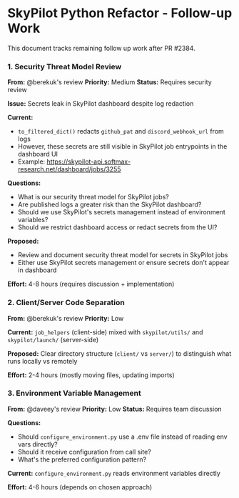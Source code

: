 # SkyPilot Python Refactor - Follow-up Work

This document tracks remaining follow up work after PR #2384.

### 1. Security Threat Model Review

**From:** @berekuk's review **Priority:** Medium **Status:** Requires security review

**Issue:** Secrets leak in SkyPilot dashboard despite log redaction

**Current:**
- `to_filtered_dict()` redacts `github_pat` and `discord_webhook_url` from logs
- However, these secrets are still visible in SkyPilot job entrypoints in the dashboard UI
- Example: https://skypilot-api.softmax-research.net/dashboard/jobs/3255

**Questions:**
- What is our security threat model for SkyPilot jobs?
- Are published logs a greater risk than the SkyPilot dashboard?
- Should we use SkyPilot's secrets management instead of environment variables?
- Should we restrict dashboard access or redact secrets from the UI?

**Proposed:**
- Review and document security threat model for secrets in SkyPilot jobs
- Either use SkyPilot secrets management or ensure secrets don't appear in dashboard

**Effort:** 4-8 hours (requires discussion + implementation)

### 2. Client/Server Code Separation

**From:** @berekuk's review **Priority:** Low

**Current:** `job_helpers` (client-side) mixed with `skypilot/utils/` and `skypilot/launch/` (server-side)

**Proposed:** Clear directory structure (`client/` vs `server/`) to distinguish what runs locally vs remotely

**Effort:** 2-4 hours (mostly moving files, updating imports)

### 3. Environment Variable Management

**From:** @daveey's review **Priority:** Low **Status:** Requires team discussion

**Questions:**

- Should `configure_environment.py` use a .env file instead of reading env vars directly?
- Should it receive configuration from call site?
- What's the preferred configuration pattern?

**Current:** `configure_environment.py` reads environment variables directly

**Effort:** 4-6 hours (depends on chosen approach)
